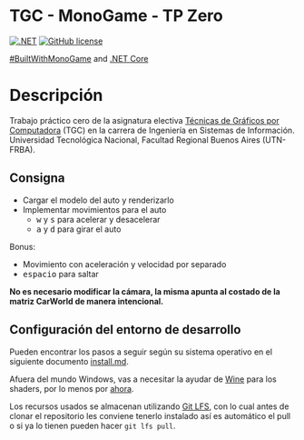 # TGC - MonoGame - TP Zero

[![.NET](https://github.com/tgc-utn/tgc-monogame-tp-zero/actions/workflows/dotnet.yml/badge.svg)](https://github.com/tgc-utn/tgc-monogame-tp-zero/actions/workflows/dotnet.yml)
[![GitHub license](https://img.shields.io/github/license/tgc-utn/tgc-monogame-tp-zero.svg)](https://github.com/tgc-utn/tgc-monogame-tp-zero/blob/master/LICENSE)

[#BuiltWithMonoGame](https://monogame.net/) and [.NET Core](https://dotnet.microsoft.com)

# Descripción

Trabajo práctico cero de la asignatura electiva [Técnicas de Gráficos por Computadora](https://tgc-utn.github.io/) (TGC) en la carrera de Ingeniería en Sistemas de Información. Universidad Tecnológica Nacional, Facultad Regional Buenos Aires (UTN-FRBA).

## Consigna

- Cargar el modelo del auto y renderizarlo
- Implementar movimientos para el auto
  - <kbd>w</kbd> y <kbd>s</kbd> para acelerar y desacelerar
  - <kbd>a</kbd> y <kbd>d</kbd> para girar el auto

Bonus:
- Movimiento con aceleración y velocidad por separado
- <kbd>espacio</kbd> para saltar

__No es necesario modificar la c&aacute;mara, la misma apunta al costado de la matriz CarWorld de manera intencional.__

## Configuración del entorno de desarrollo

Pueden encontrar los pasos a seguir según su sistema operativo en el siguiente documento [install.md](https://github.com/tgc-utn/tgc-monogame-samples/blob/master/docs/install/install.md).

Afuera del mundo Windows, vas a necesitar la ayudar de [Wine](https://www.winehq.org) para los shaders, por lo menos por [ahora](https://github.com/MonoGame/MonoGame/issues/2167).

Los recursos usados se almacenan utilizando [Git LFS](https://git-lfs.github.com), con lo cual antes de clonar el repositorio les conviene tenerlo instalado así es automático el pull o si ya lo tienen pueden hacer `git lfs pull`.
